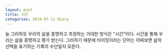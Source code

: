 ```yaml
---
layout: post
title: 시간
categories: 2019-07-11 Diary
---
```



늘 그러하듯 우리의 삶을 증명하고 측정하는 거대한 방식은 "시간"이다. 시간을 통해 우리는 삶을 증명하고 평가 받는다. 그러하기 때문에 타이밍이라는 단어는 어찌보면 삶의 선택을 표기하는 기록의 수단일지 모른다.
